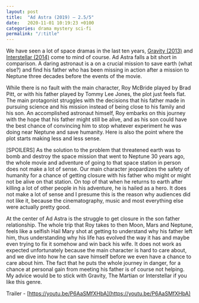 ```yaml
---
layout: post
title:  "Ad Astra (2019) – 2.5/5"
date:   2020-11-01 10:19:23 +0100
categories: drama mystery sci-fi
permalink: "/:title"
---
```


We have seen a lot of space dramas in the last ten years, [Gravity (2013)](https://youtu.be/OiTiKOy59o4) and [Interstellar (2014)](https://youtu.be/zSWdZVtXT7E) come to mind of course. Ad Astra falls a bit short in comparison. A daring astronaut is a on a crucial mission to save earth (what else?) and find his father who has been missing in action after a mission to Neptune three decades before the events of the movie.

While there is no fault with the main character, Roy McBride played by Brad Pitt, or with his father played by Tommy Lee Jones, the plot just feels flat. The main protagonist struggles with the decisions that his father made in pursuing science and his mission instead of being close to his family and his son. An accomplished astronaut himself, Roy embarks on this journey with the hope that his father might still be alive, and as his son could have the best chance of convincing him to stop whatever experiment he was doing near Neptune and save humanity. Here is also the point where the plot starts making less and less sense.

[SPOILERS] As the solution to the problem that threatened earth was to bomb and destroy the space mission that went to Neptune 30 years ago, the whole movie and adventure of going to that space station in person does not make a lot of sense. Our main character jeopardizes the safety of humanity for a chance of getting closure with his father who might or might not be alive on that station. On top of that when he returns to earth after killing a lot of other people in his adventure, he is hailed as a hero. It does not make a lot of sense and I presume this is the reason why audiences did not like it, because the cinematography, music and most everything else were actually pretty good.

At the center of Ad Astra is the struggle to get closure in the son father relationship. The whole trip that Roy takes to then Moon, Mars and Neptune, feels like a selfish Hail Mary shot at getting to understand why his father left him, thus understanding why his life has evolved the way it has and maybe even trying to fix it somehow and win back his wife. It does not work as expected unfortunately because the main character is hard to care about, and we dive into how he can save himself before we even have a chance to care about him. The fact that he puts the whole journey in danger, for a chance at personal gain from meeting his father is of course not helping. My advice would be to stick with Gravity, The Martian or Interstellar if you like this genre.

Trailer - [https://youtu.be/P6AaSMfXHbA](https://youtu.be/P6AaSMfXHbA)
